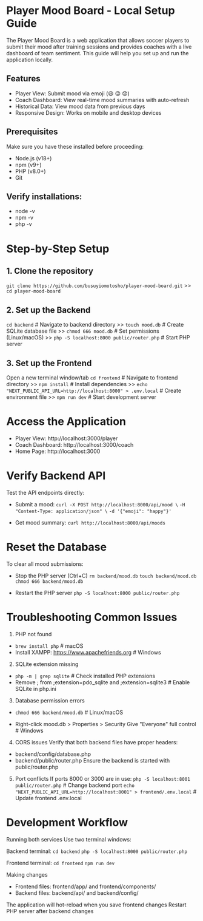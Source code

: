 # Player Mood Board - Local Setup Guide

The Player Mood Board is a web application that allows soccer players to submit their mood after training sessions and provides coaches with a live dashboard of team sentiment. This guide will help you set up and run the application locally.

## Features
* Player View: Submit mood via emoji (😃 😐 😞)
* Coach Dashboard: View real-time mood summaries with auto-refresh
* Historical Data: View mood data from previous days
* Responsive Design: Works on mobile and desktop devices

## Prerequisites
Make sure you have these installed before proceeding:
* Node.js (v18+)
* npm (v9+)
* PHP (v8.0+)
* Git

## Verify installations:
* node -v
* npm -v
* php -v

# Step-by-Step Setup

## 1. Clone the repository
`git clone https://github.com/busuyiomotosho/player-mood-board.git` >> 
`cd player-mood-board`

## 2. Set up the Backend
`cd backend` # Navigate to backend directory >> 
`touch mood.db` # Create SQLite database file >>
`chmod 666 mood.db` # Set permissions (Linux/macOS) >>
`php -S localhost:8000 public/router.php` # Start PHP server

## 3. Set up the Frontend

Open a new terminal window/tab
`cd frontend` # Navigate to frontend directory >> 
`npm install` # Install dependencies >> 
`echo "NEXT_PUBLIC_API_URL=http://localhost:8000" > .env.local` # Create environment file >> 
`npm run dev` # Start development server

# Access the Application
* Player View: http://localhost:3000/player
* Coach Dashboard: http://localhost:3000/coach
* Home Page: http://localhost:3000

# Verify Backend API
Test the API endpoints directly:
* Submit a mood:
`curl -X POST http://localhost:8000/api/mood \`
  `-H "Content-Type: application/json" \`
  `-d '{"emoji": "happy"}'`

* Get mood summary:
`curl http://localhost:8000/api/moods`

# Reset the Database
To clear all mood submissions:

* Stop the PHP server (Ctrl+C)
  `rm backend/mood.db`
  `touch backend/mood.db`
  `chmod 666 backend/mood.db`

* Restart the PHP server
  `php -S localhost:8000 public/router.php`

# Troubleshooting Common Issues

1. PHP not found
* `brew install php` # macOS
* Install XAMPP: https://www.apachefriends.org # Windows

2. SQLite extension missing
* `php -m | grep sqlite` # Check installed PHP extensions
* Remove ; from ;extension=pdo_sqlite and ;extension=sqlite3 # Enable SQLite in php.ini

3. Database permission errors
* `chmod 666 backend/mood.db` # Linux/macOS

* Right-click mood.db > Properties > Security
Give "Everyone" full control # Windows

4. CORS issues
Verify that both backend files have proper headers:
* backend/config/database.php
* backend/public/router.php
Ensure the backend is started with public/router.php

5. Port conflicts
If ports 8000 or 3000 are in use:
`php -S localhost:8001 public/router.php` # Change backend port
`echo "NEXT_PUBLIC_API_URL=http://localhost:8001" > frontend/.env.local` # Update frontend .env.local

# Development Workflow
Running both services
Use two terminal windows:

Backend terminal:
`cd backend`
`php -S localhost:8000 public/router.php`

Frontend terminal:
`cd frontend`
`npm run dev`

Making changes
* Frontend files: frontend/app/ and frontend/components/
* Backend files: backend/api/ and backend/config/

The application will hot-reload when you save frontend changes
Restart PHP server after backend changes